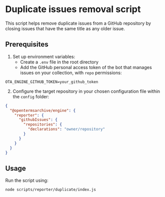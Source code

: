 # Duplicate issues removal script

This script helps remove duplicate issues from a GitHub repository by closing issues that have the same title as any older issue.

## Prerequisites

1. Set up environment variables:
   - Create a `.env` file in the root directory
   - Add the GitHub personal access token of the bot that manages issues on your collection, with `repo` permissions:

```shell
OTA_ENGINE_GITHUB_TOKEN=your_github_token
```

2. Configure the target repository in your chosen configuration file within the `config` folder:

```json
{
  "@opentermsarchive/engine": {
    "reporter": {
      "githubIssues": {
        "repositories": {
          "declarations": "owner/repository"
        }
      }
    }
  }
}
```

## Usage

Run the script using:

```shell
node scripts/reporter/duplicate/index.js
```
